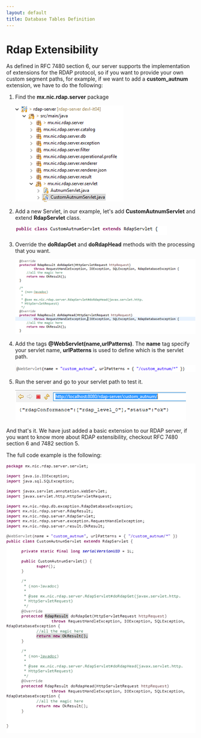 ```yaml
---
layout: default
title: Database Tables Definition
---
```


#  Rdap Extensibility

As defined in RFC 7480 section 6, our server supports the implementation of extensions for the RDAP protocol, so if you want to provide your own custom segment paths, for example, if we want to add a **custom_autnum** extension, we have to do the following:

1.	Find the **mx.nic.rdap.server** package

	![EXTENSIBILITY EXAMPLE PATH](img/extensibility-example-path.png)

2.	Add a new Servlet, in our example, let's add **CustomAutnumServlet** and extend **RdapServlet** class.

	![EXTENSIBILITY EXAMPLE EXTENDS](img/extensibility-example-extends.png)

3.	Override the **doRdapGet** and **doRdapHead** methods with the processing that you want.

	![EXTENSIBILITY EXAMPLE METHODS](img/extensibility-example-methods.png)

4.	Add the tags **@WebServlet(name,urlPatterns)**. The **name** tag specify your servlet name, **urlPatterns** is used to define which is the servlet path.

	![EXTENSIBILITY EXAMPLE TAGS](img/extensibility-example-tags.png)

5.	Run the server and go to your servlet path to test it.

	![EXTENSIBILITY EXAMPLE SERVLET](img/extensibility-example-servlet.png)

And that's it. We have just added a basic extension to our RDAP server, if you want to know more about RDAP extensibility, checkout RFC 7480 section 6 and 7482 section 5.

The full code example is the following:

![EXTENSIBILITY EXAMPLE CODE](img/extensibility-example-code.png)
